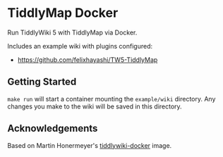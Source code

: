 # TiddlyMap Docker

Run TiddlyWiki 5 with TiddlyMap via Docker.

Includes an example wiki with plugins configured:

* https://github.com/felixhayashi/TW5-TiddlyMap


## Getting Started

`make run` will start a container mounting the `example/wiki` directory. Any changes you make to the wiki will be saved in this directory.


## Acknowledgements

Based on Martin Honermeyer's [tiddlywiki-docker](https://github.com/djmaze/tiddlywiki-docker) image.

